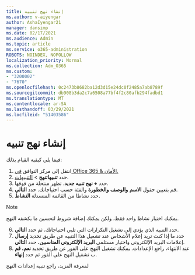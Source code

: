 ```yaml
---
title: إنشاء نهج تنبيه
ms.author: v-aiyengar
author: AshaIyengar21
manager: dansimp
ms.date: 02/17/2021
ms.audience: Admin
ms.topic: article
ms.service: o365-administration
ROBOTS: NOINDEX, NOFOLLOW
localization_priority: Normal
ms.collection: Adm_O365
ms.custom:
- "3200002"
- "7670"
ms.openlocfilehash: 0c2473b8682ba12d3d15e24dc0f2485a7ab8789f
ms.sourcegitcommit: db908b3da2c7a6508a77bf4f2c80afb294fadbd1
ms.translationtype: MT
ms.contentlocale: ar-SA
ms.lasthandoff: 03/29/2021
ms.locfileid: "51403586"
---
```

# <a name="create-an-alert-policy"></a>إنشاء نهج تنبيه

فيما يلي كيفية القيام بذلك:

1. انتقل إلى مركز التوافق [في Office 365 & الأمان.](https://go.microsoft.com/fwlink/p/?linkid=2077143)
1. حدد **تنبيهاتنهج**  >  [التنبيهات](https://go.microsoft.com/fwlink/?linkid=2103208).
1. حدد **+ نهج تنبيه جديد**. تظهر منتحلة من فوقها.
1. قم بتعيين حقول **الاسم** **والوصف**  **والخطورة** والفئة حسب احتياجاتك. حدد **التالي**.
1. حدد نشاطا من القائمة المنسدلة **النشاط.**
> [!NOTE]
>  يمكنك اختيار نشاط واحد فقط، ولكن يمكنك إضافة شروط لتحسين ما يكشفه النهج.
6. حدد التنبيه الذي يؤدي إلى تشغيل التكرارات التي تلبي احتياجاتك، ثم حدد **التالي**.
7. حدد ما إذا كنت تريد إعلام الأشخاص عند تشغيل هذا التنبيه عن طريق تحديد **إرسال** إعلامات البريد الإلكتروني واختيار مستلمي **البريد الإلكتروني المناسبين.** حدد **التالي**.
8. عند الانتهاء، راجع الإعدادات. يمكنك تشغيل النهج على الفور عن طريق تحديد **نعم، قم** ب تشغيل النهج على الفور ثم حدد **إنهاء**.

لمعرفة المزيد، راجع تنبيه إعدادات النهج

